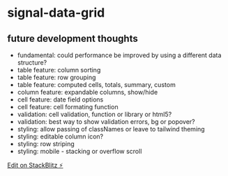 # signal-data-grid
## future development thoughts
- fundamental: could performance be improved by using a different data structure?
- table feature: column sorting
- table feature: row grouping
- table feature: computed cells, totals, summary, custom
- column feature: expandable columns, show/hide
- cell feature: date field options
- cell feature: cell formating function
- validation: cell validation, function or library or html5?
- validation: best way to show validation errors, bg or popover?
- styling: allow passing of classNames or leave to tailwind theming
- styling: editable column icon?
- styling: row striping
- styling: mobile - stacking or overflow scroll

[Edit on StackBlitz ⚡️](https://stackblitz.com/edit/react-signals-data-grid-biamky)